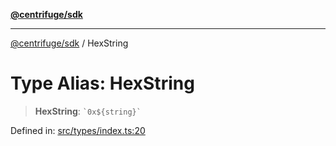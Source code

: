 [**@centrifuge/sdk**](../README.md)

***

[@centrifuge/sdk](../README.md) / HexString

# Type Alias: HexString

> **HexString**: `` `0x${string}` ``

Defined in: [src/types/index.ts:20](https://github.com/centrifuge/centrifuge-sdk/blob/35076f925246b8dbb28e12a5beeb6327f126023f/src/types/index.ts#L20)
